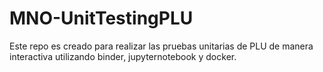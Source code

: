 # MNO-UnitTestingPLU
Este repo es creado para realizar las pruebas unitarias de PLU de manera interactiva utilizando binder, jupyternotebook y docker.
